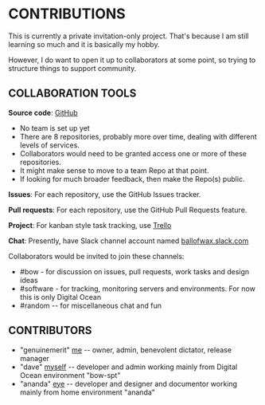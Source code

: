 # CONTRIBUTIONS

This is currently a private invitation-only project. That's because I am still learning so much and it is basically my hobby.

However, I do want to open it up to collaborators at some point, so trying to structure things to support community.

## COLLABORATION TOOLS

__Source code__:  [GitHub](https://github.com/genuinemerit)

- No team is set up yet
- There are 8 repositories, probably more over time, dealing with different levels of services.
- Collaborators would need to be granted access one or more of these repositories.
- It might make sense to move to a team Repo at that point.
- If looking for much broader feedback, then make the Repo(s) public.

__Issues__: For each repository, use the GitHub Issues tracker.

__Pull requests__: For each repository, use the GitHub Pull Requests feature.

__Project__: For kanban style task tracking, use [Trello](https://trello.com/ballofwax1/boards)

__Chat__: Presently, have Slack channel account named [ballofwax.slack.com](https://ballofwax.slack.com)

Collaborators would be invited to join these channels:

- #bow - for discussion on issues, pull requests, work tasks and design ideas
- #software - for tracking, monitoring servers and environments. For now this is only Digital Ocean
- #random -- for miscellaneous chat and fun

## CONTRIBUTORS

- "genuinemerit" [me](genuinemerit@pm.me) -- owner, admin, benevolent dictator, release manager
- "dave" [myself](dave@davidstitt.solutions) -- developer and admin working mainly from Digital Ocean environment "bow-spt"
- "ananda" [eye](davidestitt@gmail.com) -- developer and designer and documentor working mainly from home environment "ananda"
